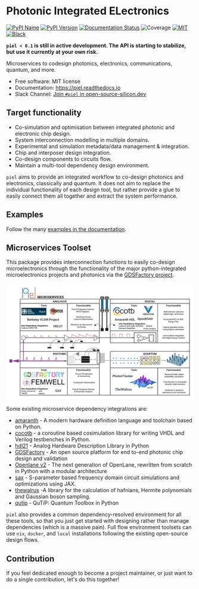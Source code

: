 # **P**hotonic **I**ntegrated **EL**ectronics
[![PyPI
Name](https://img.shields.io/badge/pypi-piel-blue?style=for-the-badge)](https://pypi.python.org/pypi/piel)
[![PyPI
Version](https://img.shields.io/pypi/v/piel.svg?style=for-the-badge)](https://pypi.python.org/pypi/piel)
[![Documentation
Status](https://readthedocs.org/projects/piel/badge/?style=for-the-badge)](https://piel.readthedocs.io/en/latest/?version=latest)
![Coverage](https://img.shields.io/endpoint?url=https://gist.githubusercontent.com/daquintero/605df9da19061593715258b77e06ab9b/raw/piel_coverage.json)
[![MIT](https://img.shields.io/github/license/gdsfactory/gdsfactory?style=for-the-badge)](https://choosealicense.com/licenses/mit/)
[![Black](https://img.shields.io/badge/code%20style-black-000000.svg?style=for-the-badge)](https://github.com/psf/black)

**`piel < 0.1` is still in active development. The API is starting to stabilize, but use it currently at your own risk.**

Microservices to codesign photonics, electronics, communications,
quantum, and more.

- Free software: MIT license
- Documentation: <https://piel.readthedocs.io>
- Slack Channel: [Join `#piel` in open-source-silicon.dev](https://join.slack.com/t/open-source-silicon/shared_invite/zt-22rt521qo-C7HUHAXDJ~am33y9ZNOPlg)

## Target functionality

- Co-simulation and optimisation between integrated photonic and
    electronic chip design.
- System interconnection modelling in multiple domains.
- Experimental and simulation metadata/data management & integration.
- Chip and interposer design integration.
- Co-design components to circuits flow.
- Maintain a multi-tool dependency design environment.

`piel` aims to provide an integrated workflow to co-design photonics and
electronics, classically and quantum. It does not aim to replace the
individual functionality of each design tool, but rather provide a glue
to easily connect them all together and extract the system performance.

## Examples

Follow the many [examples in the
documentation](https://piel.readthedocs.io/en/latest/examples.html).

## Microservices Toolset

This package provides interconnection functions to easily co-design
microelectronics through the functionality of the major python-integrated microelectronics projects and
photonics via the [GDSFactory project](https://github.com/gdsfactory/gdsfactory).

![image](docs/_static/img/piel_microservice_structure.png)

Some existing microservice dependency integrations are:

- [amaranth](https://github.com/amaranth-lang/amaranth) - A modern hardware definition language and toolchain based on Python.
- [cocotb](https://github.com/cocotb/cocotb) - a coroutine based
    cosimulation library for writing VHDL and Verilog testbenches in
    Python.
- [hdl21](https://github.com/dan-fritchman/Hdl21) - Analog Hardware
    Description Library in Python
- [GDSFactory](https://github.com/gdsfactory/gdsfactory) - An open
    source platform for end to-end photonic chip design and validation
- [Openlane v2](https://github.com/efabless/openlane2) - The next generation of OpenLane, rewritten from scratch in Python with a modular architecture
- [sax](https://github.com/flaport/sax) - S-parameter based frequency
    domain circuit simulations and optimizations using JAX.
- [thewalrus](https://github.com/XanaduAI/thewalrus) -A library for
    the calculation of hafnians, Hermite polynomials and Gaussian boson
    sampling.
- [qutip](https://github.com/qutip/qutip) - QuTiP: Quantum Toolbox in
    Python

`piel` also provides a common dependency-resolved environment for all these tools, so that you just get started with designing rather than manage dependencies (which is a massive pain). Full flow environment toolsets can use `nix`, `docker`, and `local` installations following the existing open-source design flows.

## Contribution

If you feel dedicated enough to become a project maintainer, or just
want to do a single contribution, let\'s do this together!
